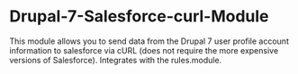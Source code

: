 Drupal-7-Salesforce-curl-Module
===================================

This module allows you to send data from the Drupal 7 user profile account information to salesforce via cURL (does not require the more expensive versions of Salesforce). Integrates with the rules.module.

